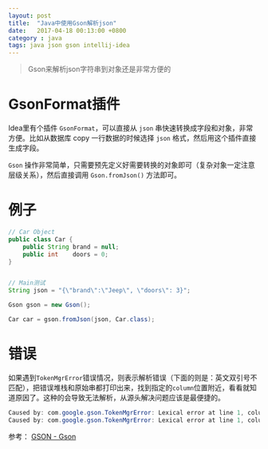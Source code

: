 ```yaml
---
layout: post
title:  "Java中使用Gson解析json"
date:   2017-04-18 00:13:00 +0800
category : java
tags: java json gson intellij-idea
---
```

> Gson来解析json字符串到对象还是非常方便的

# GsonFormat插件
Idea里有个插件 `GsonFormat`，可以直接从 `json` 串快速转换成字段和对象，非常方便。比如从数据库 copy 一行数据的时候选择 `json` 格式，然后用这个插件直接生成字段。

`Gson` 操作非常简单，只需要预先定义好需要转换的对象即可（复杂对象一定注意层级关系），然后直接调用 `Gson.fromJson()` 方法即可。

# 例子
```java
// Car Object
public class Car {
    public String brand = null;
    public int    doors = 0;
}


// Main测试
String json = "{\"brand\":\"Jeep\", \"doors\": 3}";

Gson gson = new Gson();

Car car = gson.fromJson(json, Car.class);
```

# 错误
如果遇到`TokenMgrError`错误情况，则表示解析错误（下面的则是：英文双引号不匹配），把错误堆栈和原始串都打印出来，找到指定的`column`位置附近，看看就知道原因了。这种的会导致无法解析，从源头解决问题应该是最便捷的。
```java
Caused by: com.google.gson.TokenMgrError: Lexical error at line 1, column 1541.  Encountered: "\u3002" (12290), after : ""
Caused by: com.google.gson.TokenMgrError: Lexical error at line 1, column 3838.  Encountered: "^" (94), after : ""
```

参考：
[GSON - Gson](http://tutorials.jenkov.com/java-json/gson.html)

